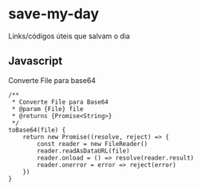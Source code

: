 # save-my-day
Links/códigos úteis que salvam o dia

## Javascript

Converte File para base64
```
/**
 * Converte File para Base64
 * @param {File} file
 * @returns {Promise<String>}
 */
toBase64(file) {
    return new Promise((resolve, reject) => {
        const reader = new FileReader()
        reader.readAsDataURL(file)
        reader.onload = () => resolve(reader.result)
        reader.onerror = error => reject(error)
    })
}
```
